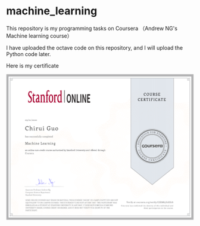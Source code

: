 # machine_learning
This repository is my programming tasks on Coursera （Andrew NG's Machine learning course）

I have uploaded the octave code on this repository, and I will upload the Python code later.

Here is my certificate

<img src="certificate.png" alt="certificate" style="zoom: 50%;" />
